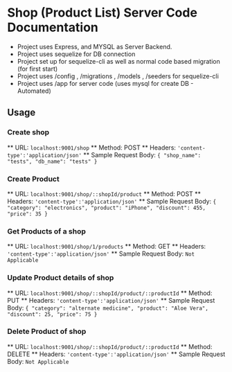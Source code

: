 # Shop (Product List) Server Code Documentation

* Project uses Express, and MYSQL as Server Backend.
* Project uses sequelize for DB connection
* Project set up for sequelize-cli as well as normal code based migration (for first start)
* Project uses /config , /migrations , /models , /seeders for sequelize-cli
* Project uses /app for server code (uses mysql for create DB - Automated)

## Usage

### Create shop
** URL: `localhost:9001/shop`
** Method: POST
** Headers: `'content-type':'application/json'`
** Sample Request Body: 
`{
"shop_name": "tests",
"db_name": "tests"
}`

### Create Product
** URL: `localhost:9001/shop/::shopId/product`
** Method: POST
** Headers: `'content-type':'application/json'`
** Sample Request Body: 
`{
"category": "electronics",
"product": "iPhone",
"discount": 455,
"price": 35
}`

### Get Products of a shop
** URL: `localhost:9001/shop/1/products`
** Method: GET
** Headers: `'content-type':'application/json'`
** Sample Request Body: 
`Not Applicable`

### Update Product details of shop
** URL: `localhost:9001/shop/::shopId/product/::productId`
** Method: PUT
** Headers: `'content-type':'application/json'`
** Sample Request Body: 
`{
"category": "alternate medicine",
"product": "Aloe Vera",
"discount": 25,
"price": 75
}`

### Delete Product of shop
** URL: `localhost:9001/shop/::shopId/product/::productId`
** Method: DELETE
** Headers: `'content-type':'application/json'`
** Sample Request Body: 
`Not Applicable`